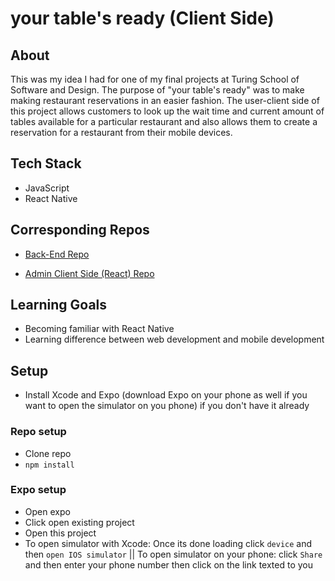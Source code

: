 # your table's ready (Client Side)

## About 

This was my idea I had for one of my final projects at Turing School of Software and Design. The purpose of "your table's ready" was to make making restaurant reservations in an easier fashion. The user-client side of this project allows customers to look up the wait time and current amount of tables available for a particular restaurant and also allows them to create a reservation for a restaurant from their mobile devices.

## Tech Stack

* JavaScript
* React Native

## Corresponding Repos 

* [Back-End Repo](https://github.com/nyssakeller/your-tables-ready-backend)

* [Admin Client Side (React) Repo](https://github.com/nyssakeller/your-tables-ready-admin)

## Learning Goals

* Becoming familiar with React Native
* Learning difference between web development and mobile development

## Setup

* Install Xcode and Expo (download Expo on your phone as well if you want to open the simulator on you phone) if you don't have it already

### Repo setup

* Clone repo 
* `npm install`

### Expo setup

* Open expo 
* Click open existing project
* Open this project
* To open simulator with Xcode: Once its done loading click `device` and then `open IOS simulator` || To open simulator on your phone: click `Share` and then enter your phone number then click on the link texted to you
